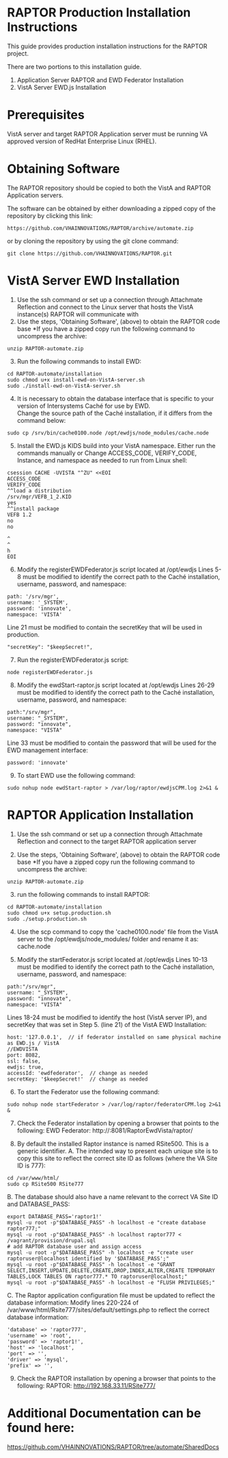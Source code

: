 RAPTOR Production Installation Instructions
===========================================

This guide provides production installation instructions for the RAPTOR project.

There are two portions to this installation guide.

1) Application Server RAPTOR and EWD Federator Installation
2) VistA Server EWD.js Installation

Prerequisites
=============
VistA server and target RAPTOR Application server must be running VA approved version of RedHat Enterprise Linux (RHEL).

Obtaining Software
==================
The RAPTOR repository should be copied to both the VistA and RAPTOR Application servers.

The software can be obtained by either downloading a zipped copy of the repository by clicking this link:

```
https://github.com/VHAINNOVATIONS/RAPTOR/archive/automate.zip
```

or by cloning the repository by using the git clone command:

```
git clone https://github.com/VHAINNOVATIONS/RAPTOR.git
```

VistA Server EWD Installation
=============================
1. Use the ssh command or set up a connection through Attachmate Reflection and connect to the Linux server that hosts the VistA instance(s) RAPTOR will communicate with
2. Use the steps, 'Obtaining Software', (above) to obtain the RAPTOR code base
    *If you have a zipped copy run the following command to uncompress the archive:

```
unzip RAPTOR-automate.zip
```

3. Run the following commands to install EWD:

```
cd RAPTOR-automate/installation
sudo chmod u+x install-ewd-on-VistA-server.sh
sudo ./install-ewd-on-VistA-server.sh
```

4. It is necessary to obtain the database interface that is specific to your version of Intersystems Caché for use by EWD.  
  Change the source path of the Caché installation, if it differs from the command below:

```
sudo cp /srv/bin/cache0100.node /opt/ewdjs/node_modules/cache.node
```

5. Install the EWD.js KIDS build into your VistA namespace.
  Either run the commands manually or Change ACCESS_CODE, VERIFY_CODE, Instance, and namespace as needed to run from Linux shell:
    
```
csession CACHE -UVISTA "^ZU" <<EOI
ACCESS_CODE
VERIFY_CODE
^^load a distribution
/srv/mgr/VEFB_1_2.KID
yes
^^install package
VEFB 1.2
no
no

^
^
h
EOI
```

6. Modify the registerEWDFederator.js script located at /opt/ewdjs
  Lines 5-8 must be modified to identify the correct path to the Caché installation, username, password, and namespace:

```
path: '/srv/mgr',
username: '_SYSTEM',
password: 'innovate',
namespace: 'VISTA'
```

  Line 21 must be modified to contain the secretKey that will be used in production.
    
```
"secretKey": "$keepSecret!",
```

7. Run the registerEWDFederator.js script:

```
node registerEWDFederator.js
```

8. Modify the ewdStart-raptor.js script located at /opt/ewdjs
  Lines 26-29 must be modified to identify the correct path to the Caché installation, username, password, and namespace:

```
path:"/srv/mgr",
username: "_SYSTEM",
password: "innovate",
namespace: "VISTA"
```
  Line 33 must be modified to contain the password that will be used for the EWD management interface:

```
password: 'innovate'
```

9. To start EWD use the following command:

```
sudo nohup node ewdStart-raptor > /var/log/raptor/ewdjsCPM.log 2>&1 &
```

RAPTOR Application Installation
===============================
1. Use the ssh command or set up a connection through Attachmate Reflection and connect to the target RAPTOR application server

2. Use the steps, 'Obtaining Software', (above) to obtain the RAPTOR code base
    *If you have a zipped copy run the following command to uncompress the archive:

```
unzip RAPTOR-automate.zip
```

3. run the following commands to install RAPTOR:

```
cd RAPTOR-automate/installation
sudo chmod u+x setup.production.sh
sudo ./setup.production.sh
```

4. Use the scp command to copy the 'cache0100.node' file from the VistA server to the /opt/ewdjs/node_modules/ folder and rename it as: cache.node

5. Modify the startFederator.js script located at /opt/ewdjs
  Lines 10-13 must be modified to identify the correct path to the Caché installation, username, password, and namespace:

```
path:"/srv/mgr",
username: "_SYSTEM",
password: "innovate",
namespace: "VISTA"
```

  Lines 18-24 must be modified to identify the host (VistA server IP), and secretKey that was set in Step 5. (line 21) of the VistA EWD Installation:

```
host: '127.0.0.1',  // if federator installed on same physical machine as EWD.js / VistA
//EWDVISTA
port: 8082,
ssl: false,
ewdjs: true,
accessId: 'ewdfederator',  // change as needed
secretKey: '$keepSecret!'  // change as needed
```

6. To start the Federator use the following command:

```
sudo nohup node startFederator > /var/log/raptor/federatorCPM.log 2>&1 &
```

7. Check the Federator installation by opening a browser that points to the following:
  EWD Federator: http://<server ip>:8081/RaptorEwdVista/raptor/

8. By default the installed Raptor instance is named RSite500.  This is a generic identifier.
   A. The intended way to present each unique site is to copy this site to reflect the correct site ID as follows (where the VA Site ID is 777):

```
cd /var/www/html/
sudo cp RSite500 RSite777
```

   B. The database should also have a name relevant to the correct VA Site ID and DATABASE_PASS:

```
export DATABASE_PASS='raptor1!'
mysql -u root -p"$DATABASE_PASS" -h localhost -e "create database raptor777;"
mysql -u root -p"$DATABASE_PASS" -h localhost raptor777 < /vagrant/provision/drupal.sql
# add RAPTOR database user and assign access
mysql -u root -p"$DATABASE_PASS" -h localhost -e "create user raptoruser@localhost identified by '$DATABASE_PASS';"
mysql -u root -p"$DATABASE_PASS" -h localhost -e "GRANT SELECT,INSERT,UPDATE,DELETE,CREATE,DROP,INDEX,ALTER,CREATE TEMPORARY TABLES,LOCK TABLES ON raptor777.* TO raptoruser@localhost;"
mysql -u root -p"$DATABASE_PASS" -h localhost -e "FLUSH PRIVILEGES;"
```

   C. The Raptor application configuration file must be updated to reflect the database information:
      Modify lines 220-224 of /var/www/html/Rsite777/sites/default/settings.php to reflect the correct database information:

```
'database' => 'raptor777',
'username' => 'root',
'password' => 'raptor1!',
'host' => 'localhost',
'port' => '',
'driver' => 'mysql',
'prefix' => '',      
```

9. Check the RAPTOR installation by opening a browser that points to the following:
    RAPTOR: http://192.168.33.11/RSite777/

Additional Documentation can be found here:
===========================================

https://github.com/VHAINNOVATIONS/RAPTOR/tree/automate/SharedDocs


